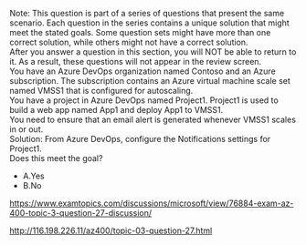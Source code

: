Note: This question is part of a series of questions that present the same scenario. Each question in the series contains a unique solution that might meet the stated goals. Some question sets might have more than one correct solution, while others might not have a correct solution.<br/>After you answer a question in this section, you will NOT be able to return to it. As a result, these questions will not appear in the review screen.<br/>You have an Azure DevOps organization named Contoso and an Azure subscription. The subscription contains an Azure virtual machine scale set named VMSS1 that is configured for autoscaling.<br/>You have a project in Azure DevOps named Project1. Project1 is used to build a web app named App1 and deploy App1 to VMSS1.<br/>You need to ensure that an email alert is generated whenever VMSS1 scales in or out.<br/>Solution: From Azure DevOps, configure the Notifications settings for Project1.<br/>Does this meet the goal?<br/><ul><li class="multi-choice-item"><span class="multi-choice-letter" data-choice-letter="A">A.</span>Yes</li><li class="multi-choice-item correct-hidden"><span class="multi-choice-letter" data-choice-letter="B">B.</span>No</li></ul><p><a href="https://www.examtopics.com/discussions/microsoft/view/76884-exam-az-400-topic-3-question-27-discussion/">https://www.examtopics.com/discussions/microsoft/view/76884-exam-az-400-topic-3-question-27-discussion/</a></p><p><a href="http://116.198.226.11/az400/topic-03-question-27.html">http://116.198.226.11/az400/topic-03-question-27.html</a></p><script src="https://giscus.app/client.js"                    data-repo="azsamples/az204"                    data-repo-id="R_kgDOMRXzDQ"                    data-category="General"                    data-category-id="DIC_kwDOMRXzDc4Cgi27"                    data-mapping="pathname"                    data-strict="0"                    data-reactions-enabled="0"                    data-emit-metadata="0"                    data-input-position="bottom"                    data-theme="preferred_color_scheme"                    data-lang="en"                    crossorigin="anonymous"                    async>                    </script>